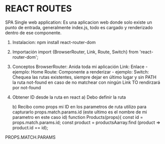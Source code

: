 # REACT ROUTES

SPA Single web application: Es una aplicacion web donde solo existe un punto de entrada,
generalmente index.js, todo es cargado y renderizado dentro de ese componente.

1. Instalacion:
   npm install react-router-dom

2. Importación
   import {BrowserRouter, Link, Route, Switch} from 'react-router-dom';

3. Conceptos
   BrowserRouter: Anida toda mi aplicación
   Link: Enlace - ejemplo: <Link to="/" exact="true">Home</Link>
   Route: Componente a renderizar - ejemplo: <Route path="/" component={Home} />
   Switch: Chequea las rutas existentes, siempre dejar en último lugar y sin PATH la ruta not-found
   en caso de no matchear con ningún Link TO rendirzará por not-found
   <Switch>
   <Route path="/" component={Home} />
   <Route path="/about" component={About} />
   <Route path="/contact" component={Contact} />
   <Route component={Error404} />
   </Switch>

4. Obtener ID desde la ruta en react
   a) Debo definir la ruta
   <Route path="/products/:id" component={Products} />

   b) Recibo como props mi ID en los parametros de ruta utilizo para capturarlo props.match.params.id (este ultimo es el nombre de mi parametro en este caso id)
   function Products(props){
   const id = props.match.params.id;
   const product = productsAarray.find (product => product.id == id);

PROPS.MATCH.PARAMS

